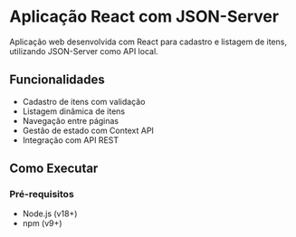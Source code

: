 # Aplicação React com JSON-Server

Aplicação web desenvolvida com React para cadastro e listagem de itens, utilizando JSON-Server como API local.

## Funcionalidades
- Cadastro de itens com validação
- Listagem dinâmica de itens
- Navegação entre páginas
- Gestão de estado com Context API
- Integração com API REST

## Como Executar

### Pré-requisitos
- Node.js (v18+)
- npm (v9+)

